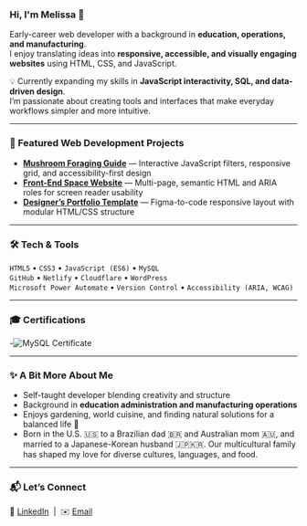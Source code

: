 ### Hi, I'm Melissa 👋  
Early-career web developer with a background in **education, operations, and manufacturing**.  
I enjoy translating ideas into **responsive, accessible, and visually engaging websites** using HTML, CSS, and JavaScript.  

💡 Currently expanding my skills in **JavaScript interactivity, SQL, and data-driven design**.  
I’m passionate about creating tools and interfaces that make everyday workflows simpler and more intuitive.  

---

### 🧩 Featured Web Development Projects
- [**Mushroom Foraging Guide**](https://github.com/Melkang/Ffsampleprojmelk-mushroom)
  — Interactive JavaScript filters, responsive grid, and accessibility-first design  
- [**Front-End Space Website**](https://github.com/Melkang/front-end-space-website-challenge)
  — Multi-page, semantic HTML and ARIA roles for screen reader usability  
- [**Designer’s Portfolio Template**](https://github.com/Melkang/figma-design-1-practice-designer-portfolio)
  — Figma-to-code responsive layout with modular HTML/CSS structure  

---

### 🛠️ Tech & Tools
`HTML5` • `CSS3` • `JavaScript (ES6)` • `MySQL`  
`GitHub` • `Netlify` • `Cloudflare` • `WordPress`  
`Microsoft Power Automate` • `Version Control` • `Accessibility (ARIA, WCAG)`

---

### 🎓 Certifications
-![MySQL Certificate](./certificate/udemy-certificate-mysql.jpg)

---

### ✨ A Bit More About Me
- Self-taught developer blending creativity and structure  
- Background in **education administration and manufacturing operations**  
- Enjoys gardening, world cuisine, and finding natural solutions for a balanced life 🌿
- Born in the U.S. 🇺🇸 to a Brazilian dad 🇧🇷 and Australian mom 🇦🇺, and married to a Japanese-Korean husband 🇯🇵🇰🇷. Our multicultural family has shaped my love for diverse cultures, languages, and food.  

---

### 📬 Let’s Connect
💼 [LinkedIn](https://www.linkedin.com/in/melkang/) &nbsp;|&nbsp; ✉️ [Email](mailto:melkang07@gmail.com)


